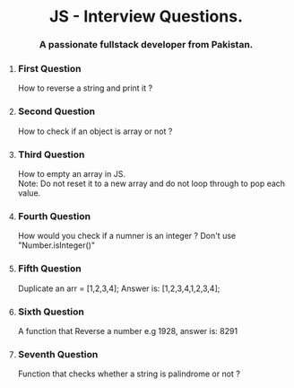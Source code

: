 <h1 align="center">JS - Interview Questions.</h1>
<h3 align="center">A passionate fullstack developer from Pakistan.</h3>

<ol>
    <li>
        <h3>First Question</h3>
        <p>How to reverse a string and print it ?</p>
    </li>
    <li>
        <h3>Second Question</h3>
        <p>How to check if an object is array or not ?</p>
    </li>
    <li>
        <h3>Third Question</h3>
        <p>How to empty an array in JS. <br /> <important>Note: </important>Do not reset it to a new array and do not loop through to pop each value.</p>
    </li>
    <li>
        <h3>Fourth Question</h3>
        <p>How would you check if a numner is an integer ? Don't use "Number.isInteger()"</p>
    </li>
    <li>
        <h3>Fifth Question</h3>
        <p>Duplicate an arr = [1,2,3,4]; Answer is: [1,2,3,4,1,2,3,4];</p>
    </li>
    <li>
        <h3>Sixth Question</h3>
        <p>A function that Reverse a number e.g 1928, answer is: 8291</p>
    </li>
    <li>
        <h3>Seventh Question</h3>
        <p>Function that checks whether a string is palindrome or not ?</p>
    </li>
</ol>